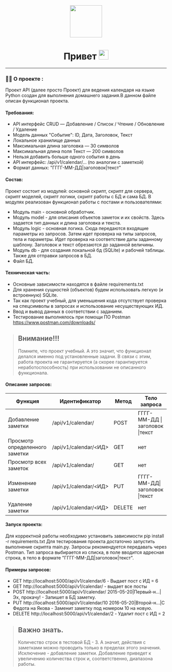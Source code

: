 <div id="header" align="center">
<img src="https://media.giphy.com/media/M9gbBd9nbDrOTu1Mqx/giphy.gif" width="100"/></div>
<div id="count" align="center">
<img src="https://komarev.com/ghpvc/?username=Parsoph85&style=flat-square&color=blue" alt="" align="center"/>
</div>
<h1 align="center">
  Привет
  <img src="https://media.giphy.com/media/hvRJCLFzcasrR4ia7z/giphy.gif" width="30px"/>
</h1>

---

### :man_technologist: О проекте :

Проект API (далее просто Проект) для ведения календаря на языке Python создан для выполнения домашнего задания.В данном файле описан функционал проекта.
#### Требования:
* API интерфейс CRUD — Добавление / Список / Чтение / Обновление / Удаление
* Модель данных "Событие": ID, Дата, Заголовок, Текст
* Локальное хранилище данных
* Максимальная длина заголовка — 30 символов
* Максимальная длина поля Текст — 200 символов
* Нельзя добавить больше одного события в день
* API интерфейс: /api/v1/calendar/… (по аналогии с заметкой)
* Формат данных: "ГГГГ-ММ-ДД|заголовок|текст"

#### Состав:
Проект состоит из модулей: основной скрипт, скрипт для сервера, скрипт моделей, скрипт логики, скрипт работы с БД и сама БД.
В модулях реализован функционал работы с постами и пользователями:
* Модуль main - основной обработчик.
* Модуль model - для описания объектов заметок и их свойств. Здесь задается тип данных и длина заголовка и текста.
* Модуль logic - основная логика. Сюда передаются входящие параметры из запросов. Затем идет проверка на типы запросов, тела и параметры. Идет проверка на соответствие даты заданному шаблону. Заголовок и текст обрезаются до заданной величины.
* Модуль db - для создания локальной бд (SQLite) и рабочей таблицы. Также для отправки запросов в БД. 
* Файл БД.
#### Техническая часть:
* Основные зависимости находятся в файле requirements.txt
* Для хранения сущностей (объектов) будем использовать легкую (и встроенную) SQLite.
* Так как проект учебный, для уменьшения кода отсутствует проверка на спецсимволы в запросах и использование несуществующих ИД.
* Ввод и вывод данных в соответствии с заданием.
* Тестирование выполнялось при помощи ПО Postman https://www.postman.com/downloads/

> ## Внимание!!!
> Помните, что проект учебный.
> А это значит, что функционал делался именно под установленные задачи.
> В связи с этим, работа проекта не гарантируется (а скорее гарантируется неработоспособность) при использовании не описанного функционала.

#### Описание запросов:

| Функция                        | Идентификатор | Метод | Тело запроса                                      |
|--------------------------------|----------|---------|---------------------------------------------------|
| Добавление заметки             | /api/v1/calendar/  | POST    | ГГГГ-ММ-ДД \|заголовок \|текст |
| Просмотр определенного заметки | /api/v1/calendar/<ИД> | GET      | нет                                               |
| Просмотр всех заметок          | /api/v1/calendar/    | GET   | нет                                               |
| Изменение заметки                | /api/v1/calendar/<ИД> |PUT   | ГГГГ-ММ-ДД\|заголовок \|текст                     |
| Удаление заметки                 | /api/v1/calendar/<ИД>  | DELETE  | нет                                               |

#### Запуск проекта:
Для корректной работы необходимо установить зависимости pip install -r requirements.txt
Для тестирования проекта достаточно запустить выполнение скрипта main.py. 
Запросы рекомендуется передавать через Postman. Тип запроса выбирается из списка, в поле вводится адресная строка, в тело в формате "ГГГГ-ММ-ДД|заголовок|текст".
#### Примеры запросов:
* GET http://localhost:5000/api/v1/calendar/6 - Выдает пост с ИД = 6
* GET http://localhost:5000/api/v1/calendar/ - выдает все посты
* POST http://localhost:5000/api/v1/calendar/ 2015-05-20|Первый-н...|Эх, прокачу! - Запишет в БД заметку.
* PUT http://localhost:5000/api/v1/calendar/10 2016-05-20|Второй-н...|С Федота на Якова - Заменит заметку под номером 10 на новую.
* DELETE http://localhost:5000/api/v1/calendar/2 - Удалит пост с ИД = 2

> ## Важно знать.
> Количество строк в тестовой БД - 3. А значит, действия с заметками можно проводить только в пределах этого значения.
> Исключение - добавление заметки. Добавление приведет к увеличению количества строк и, соответственно, диапазона работы.

